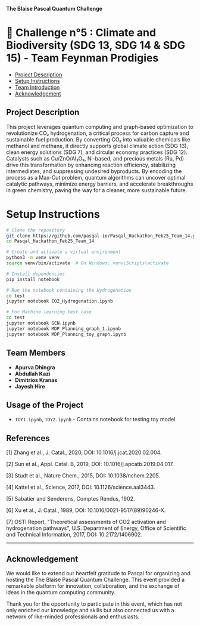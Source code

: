 **The Blaise Pascal Quantum Challenge**
# :space_invader: Challenge n°5 : Climate and Biodiversity (SDG 13, SDG 14 & SDG 15) - Team Feynman Prodigies 

  - [Project Description](#Projectdescription)
- [ Setup Instructions](#SetupInstructions)
-  [Team Introduction](#team-introduction)
- [Acknowledgement](#Acknowledgement)







## Project Description 

This project leverages quantum computing and graph-based optimization to revolutionize CO₂ hydrogenation, a critical process for carbon capture and sustainable fuel production. By converting CO₂ into valuable chemicals like methanol and methane, it directly supports global climate action (SDG 13), clean energy solutions (SDG 7), and circular economy practices (SDG 12). Catalysts such as Cu/ZnO/Al₂O₃, Ni-based, and precious metals (Ru, Pd) drive this transformation by enhancing reaction efficiency, stabilizing intermediates, and suppressing undesired byproducts. By encoding the process as a Max-Cut problem, quantum algorithms can uncover optimal catalytic pathways, minimize energy barriers, and accelerate breakthroughs in green chemistry, paving the way for a cleaner, more sustainable future.



# Setup Instructions
```bash
# Clone the repository
git clone https://github.com/pasqal-io/Pasqal_Hackathon_Feb25_Team_14.git
cd Pasqal_Hackathon_Feb25_Team_14

# Create and activate a virtual environment
python3 -m venv venv
source venv/bin/activate  # On Windows: venv\Scripts\activate

# Install dependencies
pip install notebook

# Run the notebook containing the Hydrogenation 
cd test
jupyter notebook CO2_Hydrogenation.ipynb

# For Machine learning test case
cd test
jupyter notebook GCN.ipynb
jupyter notebook MDP_Planning_graph_1.ipynb
jupyter notebook MDP_Planning_toy_graph.ipynb
```
## Team Members

- **Apurva Dhingra** 
- **Abdullah Kazi** 
- **Dimitrios Kranas** 
- **Jayesh Hire** 
  
## Usage of the Project
- `TOY1.ipynb`, `TOY2.ipynb`  - Contains notebook for testing toy model
## References

[1] Zhang et al., J. Catal., 2020, DOI: 10.1016/j.jcat.2020.02.004.

[2] Sun et al., Appl. Catal. B, 2019, DOI: 10.1016/j.apcatb.2019.04.017.

[3] Studt et al., Nature Chem., 2015, DOI: 10.1038/nchem.2205.

[4] Kattel et al., Science, 2017, DOI: 10.1126/science.aal3443.

[5] Sabatier and Senderens, Comptes Rendus, 1902.

[6] Xu et al., J. Catal., 1989, DOI: 10.1016/0021-9517(89)90246-X.

[7] OSTI Report, "Theoretical assessments of CO2 activation and hydrogenation pathways", U.S. Department of Energy, Office of Scientific and Technical Information, 2017, DOI: 10.2172/1406902.

----------------------

## Acknowledgement
We would like to extend our heartfelt gratitude to Pasqal for organizing and hosting the The Blaise Pascal Quantum Challenge. This event provided a remarkable platform for innovation, collaboration, and the exchange of ideas in the quantum computing community.

Thank you for the opportunity to participate in this event, which has not only enriched our knowledge and skills but also connected us with a network of like-minded professionals and enthusiasts.

